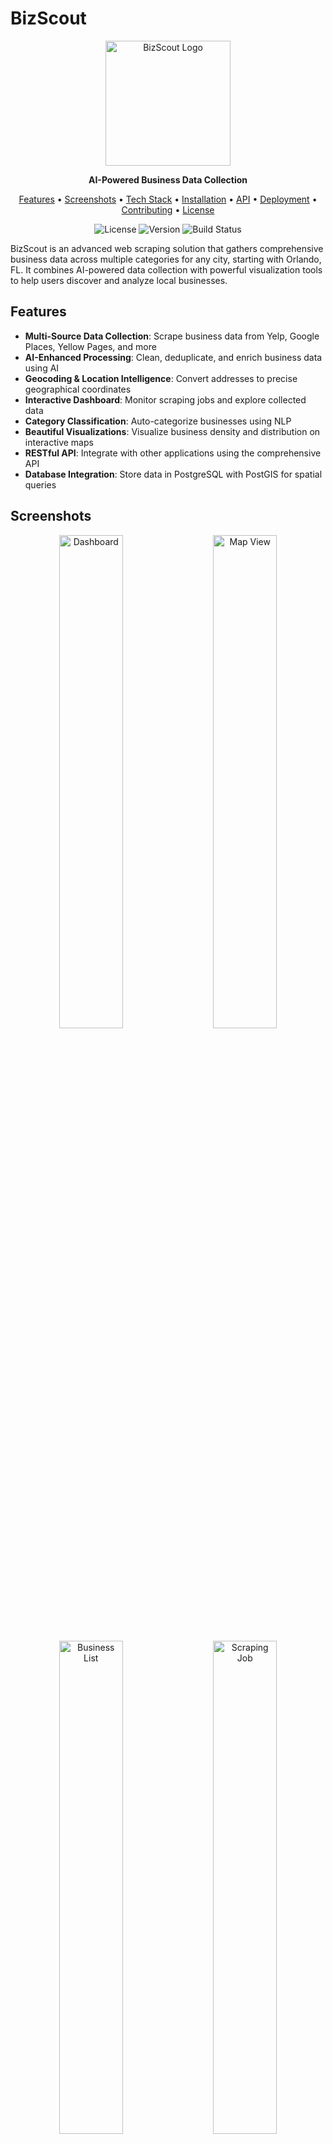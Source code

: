 # BizScout

<p align="center">
  <img src="docs/assets/logo.png" alt="BizScout Logo" width="200"/>
</p>

<p align="center">
  <strong>AI-Powered Business Data Collection</strong>
</p>

<p align="center">
  <a href="#features">Features</a> •
  <a href="#screenshots">Screenshots</a> •
  <a href="#tech-stack">Tech Stack</a> •
  <a href="#installation">Installation</a> •
  <a href="#api">API</a> •
  <a href="#deployment">Deployment</a> •
  <a href="#contributing">Contributing</a> •
  <a href="#license">License</a>
</p>

<p align="center">
  <img src="https://img.shields.io/github/license/yourusername/bizscout" alt="License">
  <img src="https://img.shields.io/github/v/release/yourusername/bizscout" alt="Version">
  <img src="https://img.shields.io/github/workflow/status/yourusername/bizscout/CI" alt="Build Status">
</p>

BizScout is an advanced web scraping solution that gathers comprehensive business data across multiple categories for any city, starting with Orlando, FL. It combines AI-powered data collection with powerful visualization tools to help users discover and analyze local businesses.

## Features

- **Multi-Source Data Collection**: Scrape business data from Yelp, Google Places, Yellow Pages, and more
- **AI-Enhanced Processing**: Clean, deduplicate, and enrich business data using AI
- **Geocoding & Location Intelligence**: Convert addresses to precise geographical coordinates
- **Interactive Dashboard**: Monitor scraping jobs and explore collected data
- **Category Classification**: Auto-categorize businesses using NLP
- **Beautiful Visualizations**: Visualize business density and distribution on interactive maps
- **RESTful API**: Integrate with other applications using the comprehensive API
- **Database Integration**: Store data in PostgreSQL with PostGIS for spatial queries

## Screenshots

<p align="center">
  <img src="docs/assets/dashboard.png" alt="Dashboard" width="45%"/>
  &nbsp; &nbsp;
  <img src="docs/assets/map-view.png" alt="Map View" width="45%"/>
</p>
<p align="center">
  <img src="docs/assets/business-list.png" alt="Business List" width="45%"/>
  &nbsp; &nbsp;
  <img src="docs/assets/scraping-job.png" alt="Scraping Job" width="45%"/>
</p>

## Tech Stack

### Backend
- **FastAPI**: High-performance API framework
- **PostgreSQL** with **PostGIS**: Spatial database
- **SQLAlchemy**: ORM for database operations
- **Celery**: Distributed task queue
- **BeautifulSoup4** & **HTTPX**: Web scraping
- **Redis**: Caching and message broker

### Frontend
- **React** with **Next.js**: UI framework
- **MaterialUI**: Component library
- **Leaflet**: Interactive maps
- **Chart.js**: Data visualization
- **React Query**: Data fetching and caching

### DevOps
- **Docker** & **Docker Compose**: Containerization
- **GitHub Actions**: CI/CD
- **Prometheus** & **Grafana**: Monitoring

## Installation

### Prerequisites

- Python 3.9+
- Node.js 16+
- PostgreSQL 13+ with PostGIS extension
- Redis (optional, for background tasks)

### Local Development Setup

1. **Clone the repository**

```bash
git clone https://github.com/totallyesteban/bizscout.git
cd bizscout
```

2. **Backend setup**

```bash
cd backend
python -m venv venv
source venv/bin/activate  # On Windows: venv\Scripts\activate
pip install -r requirements.txt
cp .env.example .env  # Configure your environment variables
```

3. **Database setup**

```bash
# PostgreSQL with PostGIS must be running
psql -U postgres -d bizscout -f db/init.sql
psql -U postgres -d bizscout -f db/seed.sql
```

4. **Start backend server**

```bash
cd backend
uvicorn main:app --reload
```

5. **Frontend setup**

```bash
cd frontend
npm install
npm run dev
```

The application will be available at:
- Frontend: http://localhost:3000
- Backend API: http://localhost:8000
- API Documentation: http://localhost:8000/docs

### Docker Setup

For a containerized setup:

```bash
docker-compose up -d
```

## API

BizScout provides a comprehensive API for interacting with the application:

### Authentication

```
POST /api/v1/auth/login
POST /api/v1/auth/register
```

### Scraping Jobs

```
GET /api/v1/jobs/
POST /api/v1/jobs/
GET /api/v1/jobs/{job_id}
POST /api/v1/jobs/{job_id}/cancel
POST /api/v1/jobs/{job_id}/retry
```

### Businesses

```
GET /api/v1/businesses/
POST /api/v1/businesses/
GET /api/v1/businesses/{business_id}
PUT /api/v1/businesses/{business_id}
DELETE /api/v1/businesses/{business_id}
```

See [API Documentation](docs/api/README.md) for complete details.

## Deployment

### Docker Deployment

The easiest way to deploy BizScout is using Docker:

```bash
# Clone the repository
git clone https://github.com/yourusername/bizscout.git
cd bizscout/docker

# Configure environment
cp .env.example .env
nano .env  # Edit your configuration

# Deploy
docker-compose up -d
```

### Cloud Deployment

BizScout can be deployed to AWS, Google Cloud, or Azure. See [deployment documentation](docs/deployment/README.md) for detailed guides.

## Contributing

Contributions are welcome! Please feel free to submit a Pull Request.

1. Fork the repository
2. Create your feature branch (`git checkout -b feature/amazing-feature`)
3. Commit your changes (`git commit -m 'Add some amazing feature'`)
4. Push to the branch (`git push origin feature/amazing-feature`)
5. Open a Pull Request

Please ensure your code adheres to our coding standards and includes appropriate tests.

## License

This project is licensed under the MIT License - see the [LICENSE](LICENSE) file for details.

## Acknowledgements

- [Yelp Fusion API](https://www.yelp.com/developers/documentation/v3)
- [Google Places API](https://developers.google.com/maps/documentation/places/web-service/overview)
- [OpenStreetMap](https://www.openstreetmap.org)
- All contributors who have helped this project grow

---

<p align="center">
  Made with ❤️ by Your Name
</p>
